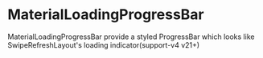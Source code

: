 # MaterialLoadingProgressBar
MaterialLoadingProgressBar   provide a styled ProgressBar which looks  like SwipeRefreshLayout's loading indicator(support-v4  v21+)
